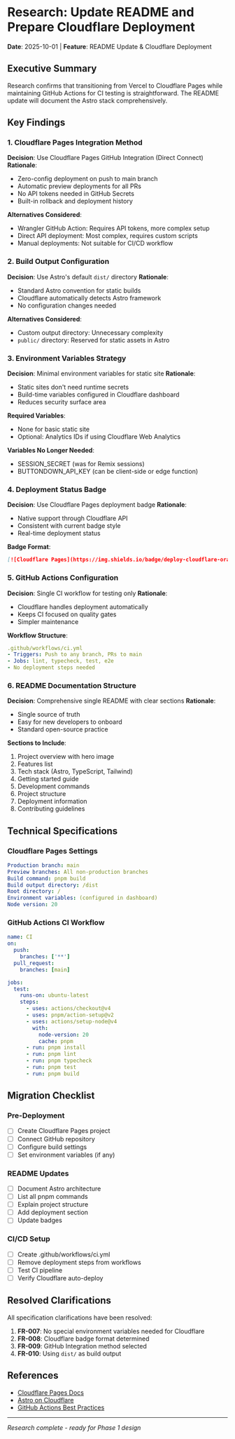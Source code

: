 # Research: Update README and Prepare Cloudflare Deployment

**Date**: 2025-10-01 | **Feature**: README Update & Cloudflare Deployment

## Executive Summary
Research confirms that transitioning from Vercel to Cloudflare Pages while maintaining GitHub Actions for CI testing is straightforward. The README update will document the Astro stack comprehensively.

## Key Findings

### 1. Cloudflare Pages Integration Method
**Decision**: Use Cloudflare Pages GitHub Integration (Direct Connect)
**Rationale**:
- Zero-config deployment on push to main branch
- Automatic preview deployments for all PRs
- No API tokens needed in GitHub Secrets
- Built-in rollback and deployment history

**Alternatives Considered**:
- Wrangler GitHub Action: Requires API tokens, more complex setup
- Direct API deployment: Most complex, requires custom scripts
- Manual deployments: Not suitable for CI/CD workflow

### 2. Build Output Configuration
**Decision**: Use Astro's default `dist/` directory
**Rationale**:
- Standard Astro convention for static builds
- Cloudflare automatically detects Astro framework
- No configuration changes needed

**Alternatives Considered**:
- Custom output directory: Unnecessary complexity
- `public/` directory: Reserved for static assets in Astro

### 3. Environment Variables Strategy
**Decision**: Minimal environment variables for static site
**Rationale**:
- Static sites don't need runtime secrets
- Build-time variables configured in Cloudflare dashboard
- Reduces security surface area

**Required Variables**:
- None for basic static site
- Optional: Analytics IDs if using Cloudflare Web Analytics

**Variables No Longer Needed**:
- SESSION_SECRET (was for Remix sessions)
- BUTTONDOWN_API_KEY (can be client-side or edge function)

### 4. Deployment Status Badge
**Decision**: Use Cloudflare Pages deployment badge
**Rationale**:
- Native support through Cloudflare API
- Consistent with current badge style
- Real-time deployment status

**Badge Format**:
```markdown
[![Cloudflare Pages](https://img.shields.io/badge/deploy-cloudflare-orange)](https://bc-com.pages.dev)
```

### 5. GitHub Actions Configuration
**Decision**: Single CI workflow for testing only
**Rationale**:
- Cloudflare handles deployment automatically
- Keeps CI focused on quality gates
- Simpler maintenance

**Workflow Structure**:
```yaml
.github/workflows/ci.yml
- Triggers: Push to any branch, PRs to main
- Jobs: lint, typecheck, test, e2e
- No deployment steps needed
```

### 6. README Documentation Structure
**Decision**: Comprehensive single README with clear sections
**Rationale**:
- Single source of truth
- Easy for new developers to onboard
- Standard open-source practice

**Sections to Include**:
1. Project overview with hero image
2. Features list
3. Tech stack (Astro, TypeScript, Tailwind)
4. Getting started guide
5. Development commands
6. Project structure
7. Deployment information
8. Contributing guidelines

## Technical Specifications

### Cloudflare Pages Settings
```yaml
Production branch: main
Preview branches: All non-production branches
Build command: pnpm build
Build output directory: /dist
Root directory: /
Environment variables: (configured in dashboard)
Node version: 20
```

### GitHub Actions CI Workflow
```yaml
name: CI
on:
  push:
    branches: ['**']
  pull_request:
    branches: [main]

jobs:
  test:
    runs-on: ubuntu-latest
    steps:
      - uses: actions/checkout@v4
      - uses: pnpm/action-setup@v2
      - uses: actions/setup-node@v4
        with:
          node-version: 20
          cache: pnpm
      - run: pnpm install
      - run: pnpm lint
      - run: pnpm typecheck
      - run: pnpm test
      - run: pnpm build
```

## Migration Checklist

### Pre-Deployment
- [ ] Create Cloudflare Pages project
- [ ] Connect GitHub repository
- [ ] Configure build settings
- [ ] Set environment variables (if any)

### README Updates
- [ ] Document Astro architecture
- [ ] List all pnpm commands
- [ ] Explain project structure
- [ ] Add deployment section
- [ ] Update badges

### CI/CD Setup
- [ ] Create .github/workflows/ci.yml
- [ ] Remove deployment steps from workflows
- [ ] Test CI pipeline
- [ ] Verify Cloudflare auto-deploy

## Resolved Clarifications

All specification clarifications have been resolved:

1. **FR-007**: No special environment variables needed for Cloudflare
2. **FR-008**: Cloudflare badge format determined
3. **FR-009**: GitHub Integration method selected
4. **FR-010**: Using `dist/` as build output

## References

- [Cloudflare Pages Docs](https://developers.cloudflare.com/pages)
- [Astro on Cloudflare](https://docs.astro.build/en/guides/deploy/cloudflare/)
- [GitHub Actions Best Practices](https://docs.github.com/en/actions/guides)

---
*Research complete - ready for Phase 1 design*